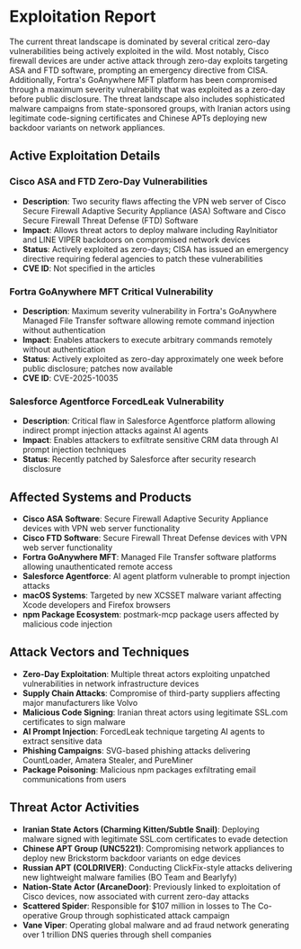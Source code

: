 # Exploitation Report

The current threat landscape is dominated by several critical zero-day vulnerabilities being actively exploited in the wild. Most notably, Cisco firewall devices are under active attack through zero-day exploits targeting ASA and FTD software, prompting an emergency directive from CISA. Additionally, Fortra's GoAnywhere MFT platform has been compromised through a maximum severity vulnerability that was exploited as a zero-day before public disclosure. The threat landscape also includes sophisticated malware campaigns from state-sponsored groups, with Iranian actors using legitimate code-signing certificates and Chinese APTs deploying new backdoor variants on network appliances.

## Active Exploitation Details

### Cisco ASA and FTD Zero-Day Vulnerabilities
- **Description**: Two security flaws affecting the VPN web server of Cisco Secure Firewall Adaptive Security Appliance (ASA) Software and Cisco Secure Firewall Threat Defense (FTD) Software
- **Impact**: Allows threat actors to deploy malware including RayInitiator and LINE VIPER backdoors on compromised network devices
- **Status**: Actively exploited as zero-days; CISA has issued an emergency directive requiring federal agencies to patch these vulnerabilities
- **CVE ID**: Not specified in the articles

### Fortra GoAnywhere MFT Critical Vulnerability
- **Description**: Maximum severity vulnerability in Fortra's GoAnywhere Managed File Transfer software allowing remote command injection without authentication
- **Impact**: Enables attackers to execute arbitrary commands remotely without authentication
- **Status**: Actively exploited as zero-day approximately one week before public disclosure; patches now available
- **CVE ID**: CVE-2025-10035

### Salesforce Agentforce ForcedLeak Vulnerability
- **Description**: Critical flaw in Salesforce Agentforce platform allowing indirect prompt injection attacks against AI agents
- **Impact**: Enables attackers to exfiltrate sensitive CRM data through AI prompt injection techniques
- **Status**: Recently patched by Salesforce after security research disclosure

## Affected Systems and Products

- **Cisco ASA Software**: Secure Firewall Adaptive Security Appliance devices with VPN web server functionality
- **Cisco FTD Software**: Secure Firewall Threat Defense devices with VPN web server functionality
- **Fortra GoAnywhere MFT**: Managed File Transfer software platforms allowing unauthenticated remote access
- **Salesforce Agentforce**: AI agent platform vulnerable to prompt injection attacks
- **macOS Systems**: Targeted by new XCSSET malware variant affecting Xcode developers and Firefox browsers
- **npm Package Ecosystem**: postmark-mcp package users affected by malicious code injection

## Attack Vectors and Techniques

- **Zero-Day Exploitation**: Multiple threat actors exploiting unpatched vulnerabilities in network infrastructure devices
- **Supply Chain Attacks**: Compromise of third-party suppliers affecting major manufacturers like Volvo
- **Malicious Code Signing**: Iranian threat actors using legitimate SSL.com certificates to sign malware
- **AI Prompt Injection**: ForcedLeak technique targeting AI agents to extract sensitive data
- **Phishing Campaigns**: SVG-based phishing attacks delivering CountLoader, Amatera Stealer, and PureMiner
- **Package Poisoning**: Malicious npm packages exfiltrating email communications from users

## Threat Actor Activities

- **Iranian State Actors (Charming Kitten/Subtle Snail)**: Deploying malware signed with legitimate SSL.com certificates to evade detection
- **Chinese APT Group (UNC5221)**: Compromising network appliances to deploy new Brickstorm backdoor variants on edge devices
- **Russian APT (COLDRIVER)**: Conducting ClickFix-style attacks delivering new lightweight malware families (BO Team and Bearlyfy)
- **Nation-State Actor (ArcaneDoor)**: Previously linked to exploitation of Cisco devices, now associated with current zero-day attacks
- **Scattered Spider**: Responsible for $107 million in losses to The Co-operative Group through sophisticated attack campaign
- **Vane Viper**: Operating global malware and ad fraud network generating over 1 trillion DNS queries through shell companies